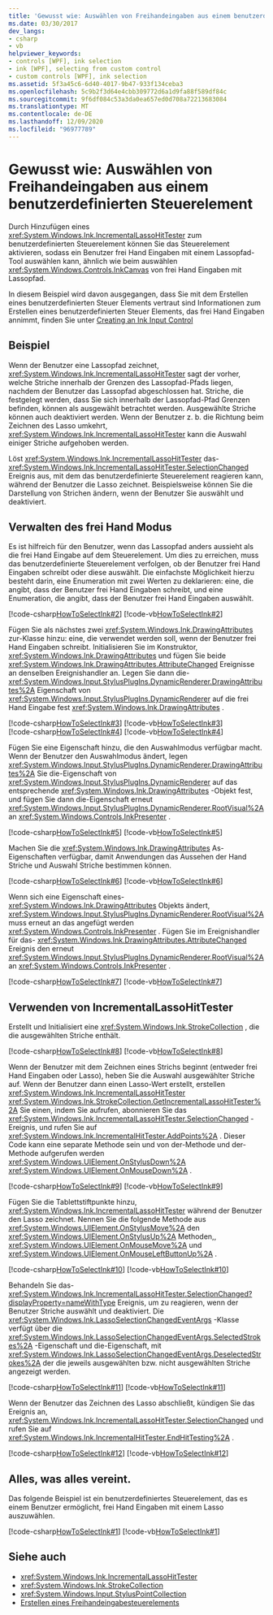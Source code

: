 ```yaml
---
title: 'Gewusst wie: Auswählen von Freihandeingaben aus einem benutzerdefinierten Steuerelement'
ms.date: 03/30/2017
dev_langs:
- csharp
- vb
helpviewer_keywords:
- controls [WPF], ink selection
- ink [WPF], selecting from custom control
- custom controls [WPF], ink selection
ms.assetid: 5f3a45c6-6d40-4017-9b47-933f134ceba3
ms.openlocfilehash: 5c9b2f3d64e4cbb309772d6a1d9fa88f589df84c
ms.sourcegitcommit: 9f6df084c53a3da0ea657ed0d708a72213683084
ms.translationtype: MT
ms.contentlocale: de-DE
ms.lasthandoff: 12/09/2020
ms.locfileid: "96977789"
---
```

# <a name="how-to-select-ink-from-a-custom-control"></a>Gewusst wie: Auswählen von Freihandeingaben aus einem benutzerdefinierten Steuerelement
Durch Hinzufügen eines <xref:System.Windows.Ink.IncrementalLassoHitTester> zum benutzerdefinierten Steuerelement können Sie das Steuerelement aktivieren, sodass ein Benutzer frei Hand Eingaben mit einem Lassopfad-Tool auswählen kann, ähnlich wie beim auswählen <xref:System.Windows.Controls.InkCanvas> von frei Hand Eingaben mit Lassopfad.  
  
 In diesem Beispiel wird davon ausgegangen, dass Sie mit dem Erstellen eines benutzerdefinierten Steuer Elements vertraut sind  Informationen zum Erstellen eines benutzerdefinierten Steuer Elements, das frei Hand Eingaben annimmt, finden Sie unter [Creating an Ink Input Control](creating-an-ink-input-control.md)  
  
## <a name="example"></a>Beispiel  
 Wenn der Benutzer eine Lassopfad zeichnet, <xref:System.Windows.Ink.IncrementalLassoHitTester> sagt der vorher, welche Striche innerhalb der Grenzen des Lassopfad-Pfads liegen, nachdem der Benutzer das Lassopfad abgeschlossen hat.  Striche, die festgelegt werden, dass Sie sich innerhalb der Lassopfad-Pfad Grenzen befinden, können als ausgewählt betrachtet werden.  Ausgewählte Striche können auch deaktiviert werden.  Wenn der Benutzer z. b. die Richtung beim Zeichnen des Lasso umkehrt, <xref:System.Windows.Ink.IncrementalLassoHitTester> kann die Auswahl einiger Striche aufgehoben werden.  
  
 Löst <xref:System.Windows.Ink.IncrementalLassoHitTester> das- <xref:System.Windows.Ink.IncrementalLassoHitTester.SelectionChanged> Ereignis aus, mit dem das benutzerdefinierte Steuerelement reagieren kann, während der Benutzer die Lasso zeichnet.  Beispielsweise können Sie die Darstellung von Strichen ändern, wenn der Benutzer Sie auswählt und deaktiviert.  
  
## <a name="managing-the-ink-mode"></a>Verwalten des frei Hand Modus  
 Es ist hilfreich für den Benutzer, wenn das Lassopfad anders aussieht als die frei Hand Eingabe auf dem Steuerelement. Um dies zu erreichen, muss das benutzerdefinierte Steuerelement verfolgen, ob der Benutzer frei Hand Eingaben schreibt oder diese auswählt. Die einfachste Möglichkeit hierzu besteht darin, eine Enumeration mit zwei Werten zu deklarieren: eine, die angibt, dass der Benutzer frei Hand Eingaben schreibt, und eine Enumeration, die angibt, dass der Benutzer frei Hand Eingaben auswählt.  
  
 [!code-csharp[HowToSelectInk#2](~/samples/snippets/csharp/VS_Snippets_Wpf/HowToSelectInk/CSharp/InkSelector.cs#2)]
 [!code-vb[HowToSelectInk#2](~/samples/snippets/visualbasic/VS_Snippets_Wpf/HowToSelectInk/VisualBasic/InkSelector.vb#2)]  
  
 Fügen Sie als nächstes zwei <xref:System.Windows.Ink.DrawingAttributes> zur-Klasse hinzu: eine, die verwendet werden soll, wenn der Benutzer frei Hand Eingaben schreibt.  Initialisieren Sie im Konstruktor, <xref:System.Windows.Ink.DrawingAttributes> und fügen Sie beide <xref:System.Windows.Ink.DrawingAttributes.AttributeChanged> Ereignisse an denselben Ereignishandler an. Legen Sie dann die- <xref:System.Windows.Input.StylusPlugIns.DynamicRenderer.DrawingAttributes%2A> Eigenschaft von <xref:System.Windows.Input.StylusPlugIns.DynamicRenderer> auf die frei Hand Eingabe fest <xref:System.Windows.Ink.DrawingAttributes> .  
  
 [!code-csharp[HowToSelectInk#3](~/samples/snippets/csharp/VS_Snippets_Wpf/HowToSelectInk/CSharp/InkSelector.cs#3)]
 [!code-vb[HowToSelectInk#3](~/samples/snippets/visualbasic/VS_Snippets_Wpf/HowToSelectInk/VisualBasic/InkSelector.vb#3)]  
[!code-csharp[HowToSelectInk#4](~/samples/snippets/csharp/VS_Snippets_Wpf/HowToSelectInk/CSharp/InkSelector.cs#4)]
[!code-vb[HowToSelectInk#4](~/samples/snippets/visualbasic/VS_Snippets_Wpf/HowToSelectInk/VisualBasic/InkSelector.vb#4)]  
  
 Fügen Sie eine Eigenschaft hinzu, die den Auswahlmodus verfügbar macht. Wenn der Benutzer den Auswahlmodus ändert, legen <xref:System.Windows.Input.StylusPlugIns.DynamicRenderer.DrawingAttributes%2A> Sie die-Eigenschaft von <xref:System.Windows.Input.StylusPlugIns.DynamicRenderer> auf das entsprechende <xref:System.Windows.Ink.DrawingAttributes> -Objekt fest, und fügen Sie dann die-Eigenschaft erneut <xref:System.Windows.Input.StylusPlugIns.DynamicRenderer.RootVisual%2A> an <xref:System.Windows.Controls.InkPresenter> .  
  
 [!code-csharp[HowToSelectInk#5](~/samples/snippets/csharp/VS_Snippets_Wpf/HowToSelectInk/CSharp/InkSelector.cs#5)]
 [!code-vb[HowToSelectInk#5](~/samples/snippets/visualbasic/VS_Snippets_Wpf/HowToSelectInk/VisualBasic/InkSelector.vb#5)]  
  
 Machen Sie die <xref:System.Windows.Ink.DrawingAttributes> As-Eigenschaften verfügbar, damit Anwendungen das Aussehen der Hand Striche und Auswahl Striche bestimmen können.  
  
 [!code-csharp[HowToSelectInk#6](~/samples/snippets/csharp/VS_Snippets_Wpf/HowToSelectInk/CSharp/InkSelector.cs#6)]
 [!code-vb[HowToSelectInk#6](~/samples/snippets/visualbasic/VS_Snippets_Wpf/HowToSelectInk/VisualBasic/InkSelector.vb#6)]  
  
 Wenn sich eine Eigenschaft eines- <xref:System.Windows.Ink.DrawingAttributes> Objekts ändert, <xref:System.Windows.Input.StylusPlugIns.DynamicRenderer.RootVisual%2A> muss erneut an das angefügt werden <xref:System.Windows.Controls.InkPresenter> .  Fügen Sie im Ereignishandler für das- <xref:System.Windows.Ink.DrawingAttributes.AttributeChanged> Ereignis den erneut <xref:System.Windows.Input.StylusPlugIns.DynamicRenderer.RootVisual%2A> an <xref:System.Windows.Controls.InkPresenter> .  
  
 [!code-csharp[HowToSelectInk#7](~/samples/snippets/csharp/VS_Snippets_Wpf/HowToSelectInk/CSharp/InkSelector.cs#7)]
 [!code-vb[HowToSelectInk#7](~/samples/snippets/visualbasic/VS_Snippets_Wpf/HowToSelectInk/VisualBasic/InkSelector.vb#7)]  
  
## <a name="using-the-incrementallassohittester"></a>Verwenden von IncrementalLassoHitTester  
 Erstellt und Initialisiert eine <xref:System.Windows.Ink.StrokeCollection> , die die ausgewählten Striche enthält.  
  
 [!code-csharp[HowToSelectInk#8](~/samples/snippets/csharp/VS_Snippets_Wpf/HowToSelectInk/CSharp/InkSelector.cs#8)]
 [!code-vb[HowToSelectInk#8](~/samples/snippets/visualbasic/VS_Snippets_Wpf/HowToSelectInk/VisualBasic/InkSelector.vb#8)]  
  
 Wenn der Benutzer mit dem Zeichnen eines Strichs beginnt (entweder frei Hand Eingaben oder Lasso), heben Sie die Auswahl ausgewählter Striche auf. Wenn der Benutzer dann einen Lasso-Wert erstellt, erstellen <xref:System.Windows.Ink.IncrementalLassoHitTester> <xref:System.Windows.Ink.StrokeCollection.GetIncrementalLassoHitTester%2A> Sie einen, indem Sie aufrufen, abonnieren Sie das <xref:System.Windows.Ink.IncrementalLassoHitTester.SelectionChanged> -Ereignis, und rufen Sie auf <xref:System.Windows.Ink.IncrementalHitTester.AddPoints%2A> . Dieser Code kann eine separate Methode sein und von der-Methode und der-Methode aufgerufen werden <xref:System.Windows.UIElement.OnStylusDown%2A> <xref:System.Windows.UIElement.OnMouseDown%2A> .  
  
 [!code-csharp[HowToSelectInk#9](~/samples/snippets/csharp/VS_Snippets_Wpf/HowToSelectInk/CSharp/InkSelector.cs#9)]
 [!code-vb[HowToSelectInk#9](~/samples/snippets/visualbasic/VS_Snippets_Wpf/HowToSelectInk/VisualBasic/InkSelector.vb#9)]  
  
 Fügen Sie die Tablettstiftpunkte hinzu, <xref:System.Windows.Ink.IncrementalLassoHitTester> während der Benutzer den Lasso zeichnet.  Nennen Sie die folgende Methode aus <xref:System.Windows.UIElement.OnStylusMove%2A> den <xref:System.Windows.UIElement.OnStylusUp%2A> Methoden,, <xref:System.Windows.UIElement.OnMouseMove%2A> und <xref:System.Windows.UIElement.OnMouseLeftButtonUp%2A> .  
  
 [!code-csharp[HowToSelectInk#10](~/samples/snippets/csharp/VS_Snippets_Wpf/HowToSelectInk/CSharp/InkSelector.cs#10)]
 [!code-vb[HowToSelectInk#10](~/samples/snippets/visualbasic/VS_Snippets_Wpf/HowToSelectInk/VisualBasic/InkSelector.vb#10)]  
  
 Behandeln Sie das- <xref:System.Windows.Ink.IncrementalLassoHitTester.SelectionChanged?displayProperty=nameWithType> Ereignis, um zu reagieren, wenn der Benutzer Striche auswählt und deaktiviert.  Die <xref:System.Windows.Ink.LassoSelectionChangedEventArgs> -Klasse verfügt über die <xref:System.Windows.Ink.LassoSelectionChangedEventArgs.SelectedStrokes%2A> -Eigenschaft und die-Eigenschaft, mit <xref:System.Windows.Ink.LassoSelectionChangedEventArgs.DeselectedStrokes%2A> der die jeweils ausgewählten bzw. nicht ausgewählten Striche angezeigt werden.  
  
 [!code-csharp[HowToSelectInk#11](~/samples/snippets/csharp/VS_Snippets_Wpf/HowToSelectInk/CSharp/InkSelector.cs#11)]
 [!code-vb[HowToSelectInk#11](~/samples/snippets/visualbasic/VS_Snippets_Wpf/HowToSelectInk/VisualBasic/InkSelector.vb#11)]  
  
 Wenn der Benutzer das Zeichnen des Lasso abschließt, kündigen Sie das Ereignis an, <xref:System.Windows.Ink.IncrementalLassoHitTester.SelectionChanged> und rufen Sie auf <xref:System.Windows.Ink.IncrementalHitTester.EndHitTesting%2A> .  
  
 [!code-csharp[HowToSelectInk#12](~/samples/snippets/csharp/VS_Snippets_Wpf/HowToSelectInk/CSharp/InkSelector.cs#12)]
 [!code-vb[HowToSelectInk#12](~/samples/snippets/visualbasic/VS_Snippets_Wpf/HowToSelectInk/VisualBasic/InkSelector.vb#12)]  
  
## <a name="putting-it-all-together"></a>Alles, was alles vereint.  
 Das folgende Beispiel ist ein benutzerdefiniertes Steuerelement, das es einem Benutzer ermöglicht, frei Hand Eingaben mit einem Lasso auszuwählen.  
  
 [!code-csharp[HowToSelectInk#1](~/samples/snippets/csharp/VS_Snippets_Wpf/HowToSelectInk/CSharp/InkSelector.cs#1)]
 [!code-vb[HowToSelectInk#1](~/samples/snippets/visualbasic/VS_Snippets_Wpf/HowToSelectInk/VisualBasic/InkSelector.vb#1)]  
  
## <a name="see-also"></a>Siehe auch

- <xref:System.Windows.Ink.IncrementalLassoHitTester>
- <xref:System.Windows.Ink.StrokeCollection>
- <xref:System.Windows.Input.StylusPointCollection>
- [Erstellen eines Freihandeingabesteuerelements](creating-an-ink-input-control.md)
